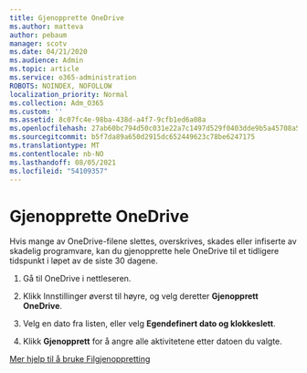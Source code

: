 ```yaml
---
title: Gjenopprette OneDrive
ms.author: matteva
author: pebaum
manager: scotv
ms.date: 04/21/2020
ms.audience: Admin
ms.topic: article
ms.service: o365-administration
ROBOTS: NOINDEX, NOFOLLOW
localization_priority: Normal
ms.collection: Adm_O365
ms.custom: ''
ms.assetid: 8c07fc4e-98ba-438d-a4f7-9cfb1ed6a08a
ms.openlocfilehash: 27ab60bc794d50c031e22a7c1497d529f0403dde9b5a45708a54495117c1939f
ms.sourcegitcommit: b5f7da89a650d2915dc652449623c78be6247175
ms.translationtype: MT
ms.contentlocale: nb-NO
ms.lasthandoff: 08/05/2021
ms.locfileid: "54109357"
---
```

# <a name="restore-your-onedrive"></a>Gjenopprette OneDrive

Hvis mange av OneDrive-filene slettes, overskrives, skades eller infiserte av skadelig programvare, kan du gjenopprette hele OneDrive til et tidligere tidspunkt i løpet av de siste 30 dagene.
  
1. Gå til OneDrive i nettleseren.
    
2. Klikk Innstillinger øverst til høyre, og velg deretter **Gjenopprett OneDrive**.
    
3. Velg en dato fra listen, eller velg **Egendefinert dato og klokkeslett**.
    
4. Klikk **Gjenopprett** for å angre alle aktivitetene etter datoen du valgte. 
    
[Mer hjelp til å bruke Filgjenoppretting](https://go.microsoft.com/fwlink/?linkid=872874)
  

